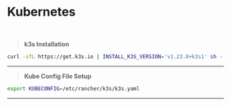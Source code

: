 # **Kubernetes**
<br>

> **k3s Installation**
```sh
curl -sfL https://get.k3s.io | INSTALL_K3S_VERSION='v1.23.8+k3s1' sh -
```
---

> **Kube Config File Setup**
```sh
export KUBECONFIG=/etc/rancher/k3s/k3s.yaml
```
---